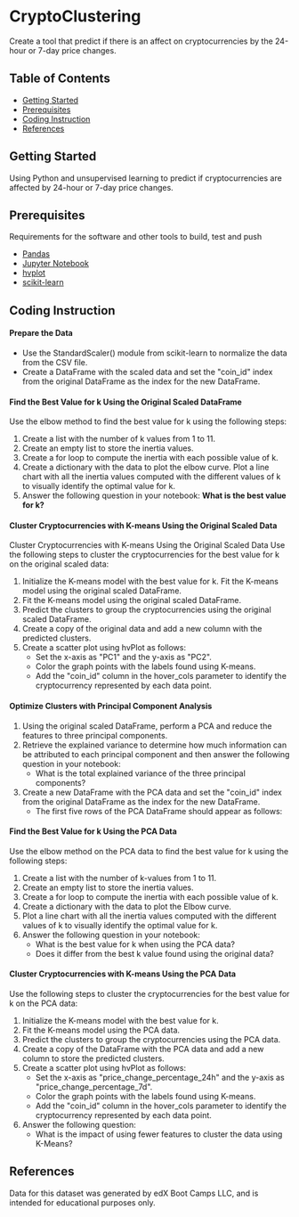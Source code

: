 # CryptoClustering

Create a tool that predict if there is an affect on cryptocurrencies by the 24-hour or 7-day price changes.

## Table of Contents

- [Getting Started](#getting-started)
- [Prerequisites](#Prerequisites)
- [Coding Instruction](#Coding-Instruction)
- [References](#references)
  
## Getting Started

Using Python and unsupervised learning to predict if cryptocurrencies are affected by 24-hour or 7-day price changes.


## Prerequisites

Requirements for the software and other tools to build, test and push 

- [Pandas](https://pypi.org/project/pandas/)
- [Jupyter Notebook](https://jupyter.org/)
- [hvplot](https://pypi.org/project/hvplot/)
- [scikit-learn](https://pypi.org/project/scikit-learn/)

## Coding Instruction

#### Prepare the Data

- Use the StandardScaler() module from scikit-learn to normalize the data from the CSV file.
- Create a DataFrame with the scaled data and set the "coin_id" index from the original DataFrame as the index for the new DataFrame.


#### Find the Best Value for k Using the Original Scaled DataFrame

Use the elbow method to find the best value for k using the following steps:

1. Create a list with the number of k values from 1 to 11.
2. Create an empty list to store the inertia values.
3. Create a for loop to compute the inertia with each possible value of k.
4. Create a dictionary with the data to plot the elbow curve. Plot a line chart with all the inertia values computed with the different values of k to visually identify the optimal value for k.
5. Answer the following question in your notebook: **What is the best value for k?**
   
#### Cluster Cryptocurrencies with K-means Using the Original Scaled Data

Cluster Cryptocurrencies with K-means Using the Original Scaled Data Use the following steps to cluster the cryptocurrencies for the best value for k on the original scaled data:

1. Initialize the K-means model with the best value for k. Fit the K-means model using the original scaled DataFrame.
2. Fit the K-means model using the original scaled DataFrame.
3. Predict the clusters to group the cryptocurrencies using the original scaled DataFrame.
4. Create a copy of the original data and add a new column with the predicted clusters.
5. Create a scatter plot using hvPlot as follows:
    - Set the x-axis as "PC1" and the y-axis as "PC2".
    - Color the graph points with the labels found using K-means.
    - Add the "coin_id" column in the hover_cols parameter to identify the cryptocurrency represented by each data point.
    
#### Optimize Clusters with Principal Component Analysis

1. Using the original scaled DataFrame, perform a PCA and reduce the features to three principal components.
2. Retrieve the explained variance to determine how much information can be attributed to each principal component and then answer the following question in your notebook:
    - What is the total explained variance of the three principal components?
3. Create a new DataFrame with the PCA data and set the "coin_id" index from the original DataFrame as the index for the new DataFrame.
    - The first five rows of the PCA DataFrame should appear as follows:

#### Find the Best Value for k Using the PCA Data

Use the elbow method on the PCA data to find the best value for k using the following steps:

1. Create a list with the number of k-values from 1 to 11.
2. Create an empty list to store the inertia values.
3. Create a for loop to compute the inertia with each possible value of k.
4. Create a dictionary with the data to plot the Elbow curve.
5. Plot a line chart with all the inertia values computed with the different values of k to visually identify the optimal value for k.
6. Answer the following question in your notebook:
    - What is the best value for k when using the PCA data?
    - Does it differ from the best k value found using the original data?

#### Cluster Cryptocurrencies with K-means Using the PCA Data

Use the following steps to cluster the cryptocurrencies for the best value for k on the PCA data:

1. Initialize the K-means model with the best value for k.
2. Fit the K-means model using the PCA data.
3. Predict the clusters to group the cryptocurrencies using the PCA data.
4. Create a copy of the DataFrame with the PCA data and add a new column to store the predicted clusters.
5. Create a scatter plot using hvPlot as follows:
    - Set the x-axis as "price_change_percentage_24h" and the y-axis as "price_change_percentage_7d".
    - Color the graph points with the labels found using K-means.
    - Add the "coin_id" column in the hover_cols parameter to identify the cryptocurrency represented by each data point.
6. Answer the following question:
    - What is the impact of using fewer features to cluster the data using K-Means?


## References

Data for this dataset was generated by edX Boot Camps LLC, and is intended for educational purposes only.

